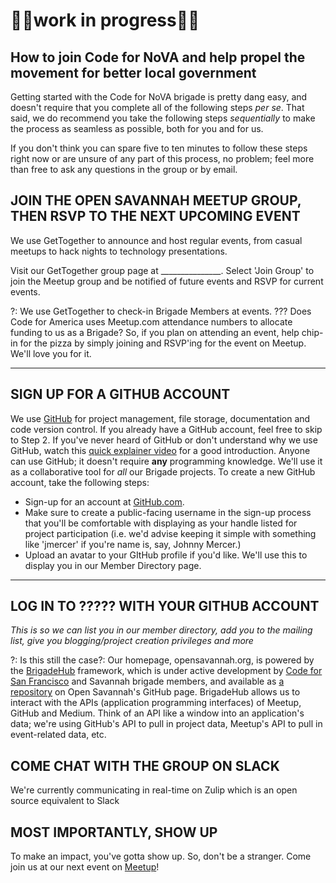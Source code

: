 # 🚧🚧work in progress🚧🚧

## How to join Code for NoVA and help propel the movement for better local government

Getting started with the Code for NoVA brigade is pretty dang easy, and doesn't require that you complete all of the following steps *per se*. That said, we do recommend you take the following steps *sequentially* to make the process as seamless as possible, both for you and for us.

If you don't think you can spare five to ten minutes to follow these steps right now or are unsure of any part of this process, no problem; feel more than free to ask any questions in the group or by email.

## JOIN THE OPEN SAVANNAH MEETUP GROUP, THEN RSVP TO THE NEXT UPCOMING EVENT

We use GetTogether to announce and host regular events, from casual meetups to hack nights to technology presentations.

Visit our GetTogether group page at _______________. Select 'Join Group' to join the Meetup group and be notified of future events and RSVP for current events.

?: We use GetTogether to check-in Brigade Members at events. ??? Does Code for America uses Meetup.com attendance numbers to allocate funding to us as a Brigade? So, if you plan on attending an event, help chip-in for the pizza by simply joining and RSVP'ing for the event on Meetup. We'll love you for it.

---

## SIGN UP FOR A GITHUB ACCOUNT

We use [GitHub](http://github.com) for project management, file storage, documentation and code version control. If you already have a GitHub account, feel free to skip to Step 2. If you've never heard of GitHub or don't understand why we use GitHub, watch this [quick explainer video](https://www.youtube.com/watch?v=w3jLJU7DT5E) for a good introduction. Anyone can use GitHub; it doesn't require **any** programming knowledge. We'll use it as a collaborative tool for *all* our Brigade projects. To create a new GitHub account, take the following steps:

+ Sign-up for an account at [GitHub.com](http://github.com/join).
+ Make sure to create a public-facing username in the sign-up process that you'll be comfortable with displaying as your handle listed for project participation (i.e. we'd advise keeping it simple with something like 'jmercer' if you're name is, say, Johnny Mercer.)
+ Upload an avatar to your GItHub profile if you'd like. We'll use this to display you in our Member Directory page.

---

## LOG IN TO ????? WITH YOUR GITHUB ACCOUNT

*This is so we can list you in our member directory, add you to the mailing list, give you blogging/project creation privileges and more*

?: Is this still the case?: Our homepage, opensavannah.org, is powered by the [BrigadeHub](https://brigadehub.github.io) framework, which is under active development by [Code for San Francisco](http://code4sf.org) and Savannah brigade members, and available as [a repository](http://github.com/opensavannah/brigadehub/) on Open Savannah's GitHub page. BrigadeHub allows us to interact with the APIs (application programming interfaces) of Meetup, GitHub and Medium. Think of an API like a window into an application's data; we're using GitHub's API to pull in project data, Meetup's API to pull in event-related data, etc.

## COME CHAT WITH THE GROUP ON SLACK

We're currently communicating in real-time on Zulip which is an open source equivalent to Slack

## MOST IMPORTANTLY, SHOW UP

To make an impact, you've gotta show up. So, don't be a stranger. Come join us at our next event on [Meetup](http://meetup.com/opensavannah)!

